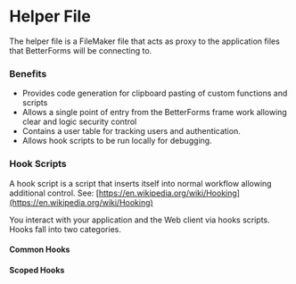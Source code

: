 # Helper File

The helper file is a FileMaker file that acts as proxy to the application files that BetterForms will be connecting to.

### Benefits

* Provides code generation for clipboard pasting of custom functions and scripts
* Allows a single point of entry from the BetterForms frame work allowing clear and logic security control
* Contains a user table for tracking users and authentication.
* Allows hook scripts to be run locally for debugging.

### Hook Scripts

A hook script is a script that inserts itself into normal workflow allowing additional control. See: [https://en.wikipedia.org/wiki/Hooking](https://en.wikipedia.org/wiki/Hooking)

You interact with your application and the Web client via hooks scripts. Hooks fall into two categories.

#### Common Hooks



#### Scoped Hooks



